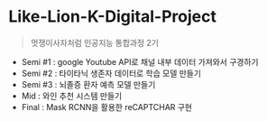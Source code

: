 # Like-Lion-K-Digital-Project
> 멋쟁이사자처럼 인공지능 통합과정 2기
- Semi #1 : google Youtube API로 채널 내부 데이터 가져와서 구경하기
- Semi #2 : 타이타닉 생존자 데이터로 학습 모델 만들기
- Semi #3 : 뇌졸증 환자 예측 모델 만들기
- Mid : 와인 추천 시스템 만들기
- Final : Mask RCNN을 활용한 reCAPTCHAR 구현
